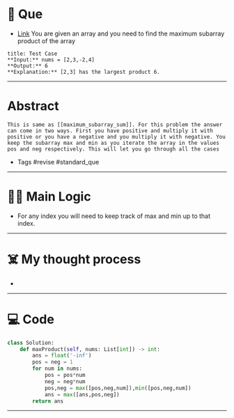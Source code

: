 # 🧩 Que
- [Link](https://leetcode.com/problems/maximum-product-subarray/)
You are given an array and you need to find the maximum subarray product of the array
```ad-question
title: Test Case
**Input:** nums = [2,3,-2,4]
**Output:** 6
**Explanation:** [2,3] has the largest product 6.
```

---
# Abstract
```ad-abstract
This is same as [[maximum_subarray_sum]]. For this problem the answer can come in two ways. First you have positive and multiply it with positive or you have a negative and you multiply it with negative. You keep the subarray max and min as you iterate the array in the values pos and neg respectively. This will let you go through all the cases
```

- Tags #revise #standard_que 
--- 
# 🕵️‍♂️ Main Logic
- For any index you will need to keep track of max and min up to that index. 

---
# ☠️ My thought process
- 
---

# 💻 Code
```python
class Solution:
    def maxProduct(self, nums: List[int]) -> int:
        ans = float('-inf')
        pos = neg = 1
        for num in nums:
            pos = pos*num
            neg = neg*num
            pos,neg = max([pos,neg,num]),min([pos,neg,num])
            ans = max([ans,pos,neg])
        return ans
```
---
